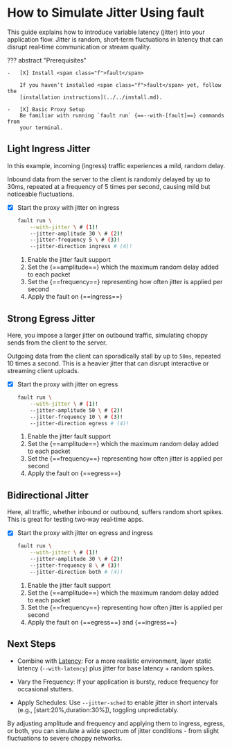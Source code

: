 # How to Simulate Jitter Using <span class="f">fault</span>

This guide explains how to introduce variable latency (jitter) into your
application flow. Jitter is random, short‐term fluctuations in latency that can
disrupt real‐time communication or stream quality.

??? abstract "Prerequisites"

    -   [X] Install <span class="f">fault</span>

        If you haven’t installed <span class="f">fault</span> yet, follow the
        [installation instructions](../../install.md).

    -   [X] Basic Proxy Setup
        Be familiar with running `fault run` {==--with-[fault]==} commands from
        your terminal.

## Light Ingress Jitter

In this example, incoming (ingress) traffic experiences a mild, random delay.

Inbound data from the server to the client is randomly delayed by up to 30ms,
repeated at a frequency of 5 times per second, causing mild but noticeable
fluctuations.

-   [X] Start the proxy with jitter on ingress

    ```bash
    fault run \
        --with-jitter \ # (1)!
        --jitter-amplitude 30 \ # (2)!
        --jitter-frequency 5 \ # (3)!
        --jitter-direction ingress # (4)!
    ```

    1.  Enable the jitter fault support
    2.  Set the {==amplitude==} which  the maximum random delay added to each packet
    3.  Set the {==frequency==} representing how often jitter is applied per second
    4.  Apply the fault on {==ingress==}

## Strong Egress Jitter

Here, you impose a larger jitter on outbound traffic, simulating choppy sends
from the client to the server.

Outgoing data from the client can sporadically stall by up to `50ms`, repeated
10 times a second. This is a heavier jitter that can disrupt interactive or
streaming client uploads.

-   [X] Start the proxy with jitter on egress

    ```bash
    fault run \
        --with-jitter \ # (1)!
        --jitter-amplitude 50 \ # (2)!
        --jitter-frequency 10 \ # (3)!
        --jitter-direction egress # (4)!
    ```

    1.  Enable the jitter fault support
    2.  Set the {==amplitude==} which  the maximum random delay added to each packet
    3.  Set the {==frequency==} representing how often jitter is applied per second
    4.  Apply the fault on {==egress==}

## Bidirectional Jitter

Here, all traffic, whether inbound or outbound, suffers random short spikes.
This is great for testing two‐way real‐time apps.

-   [X] Start the proxy with jitter on egress and ingress

    ```bash
    fault run \
        --with-jitter \ # (1)!
        --jitter-amplitude 30 \ # (2)!
        --jitter-frequency 8 \ # (3)!
        --jitter-direction both # (4)!
    ```

    1.  Enable the jitter fault support
    2.  Set the {==amplitude==} which  the maximum random delay added to each packet
    3.  Set the {==frequency==} representing how often jitter is applied per second
    4.  Apply the fault on {==egress==} and {==ingress==}

## Next Steps

- Combine with [Latency](./configure-latency.md): For a more realistic
  environment, layer static latency (`--with-latency`) plus jitter for base
  latency + random spikes.

- Vary the Frequency: If your application is bursty, reduce frequency for
  occasional stutters.

- Apply Schedules: Use `--jitter-sched` to enable jitter in short intervals
  (e.g., [start:20%,duration:30%]), toggling unpredictably.

By adjusting amplitude and frequency and applying them to ingress, egress, or
both, you can simulate a wide spectrum of jitter conditions - from slight
fluctuations to severe choppy networks.
